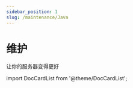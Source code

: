 ```yaml
---
sidebar_position: 1
slug: /maintenance/Java
---
```


# 维护

让你的服务器变得更好

import DocCardList from '@theme/DocCardList';

<DocCardList />
